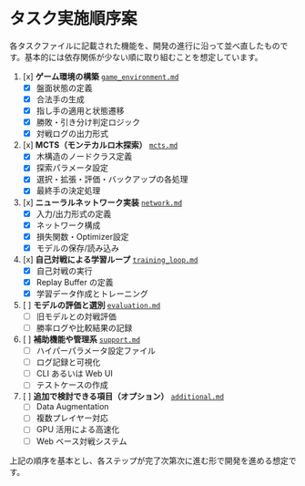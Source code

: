 # タスク実施順序案

各タスクファイルに記載された機能を、開発の進行に沿って並べ直したものです。基本的には依存関係が少ない順に取り組むことを想定しています。

1. [x] **ゲーム環境の構築** [`game_environment.md`](game_environment.md)
   - [x] 盤面状態の定義
   - [x] 合法手の生成
   - [x] 指し手の適用と状態遷移
   - [x] 勝敗・引き分け判定ロジック
   - [x] 対戦ログの出力形式

2. [x] **MCTS（モンテカルロ木探索）** [`mcts.md`](mcts.md)
   - [x] 木構造のノードクラス定義
   - [x] 探索パラメータ設定
   - [x] 選択・拡張・評価・バックアップの各処理
   - [x] 最終手の決定処理

3. [x] **ニューラルネットワーク実装** [`network.md`](network.md)
   - [x] 入力/出力形式の定義
   - [x] ネットワーク構成
   - [x] 損失関数・Optimizer設定
   - [x] モデルの保存/読み込み

4. [x] **自己対戦による学習ループ** [`training_loop.md`](training_loop.md)
   - [x] 自己対戦の実行
   - [x] Replay Buffer の定義
   - [x] 学習データ作成とトレーニング

5. [ ] **モデルの評価と選別** [`evaluation.md`](evaluation.md)
   - [ ] 旧モデルとの対戦評価
   - [ ] 勝率ログや比較結果の記録

6. [ ] **補助機能や管理系** [`support.md`](support.md)
   - [ ] ハイパーパラメータ設定ファイル
   - [ ] ログ記録と可視化
   - [ ] CLI あるいは Web UI
   - [ ] テストケースの作成

7. [ ] **追加で検討できる項目（オプション）** [`additional.md`](additional.md)
   - [ ] Data Augmentation
   - [ ] 複数プレイヤー対応
   - [ ] GPU 活用による高速化
   - [ ] Web ベース対戦システム

上記の順序を基本とし、各ステップが完了次第次に進む形で開発を進める想定です。
